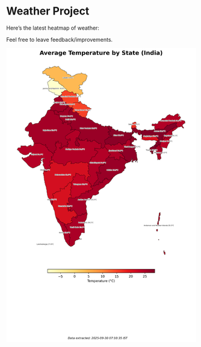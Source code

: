 # Weather Project

Here’s the latest heatmap of weather:

Feel free to leave feedback/improvements.

![India Heatmap](docs/assets/india_heatmap.png?v=DB3515)
